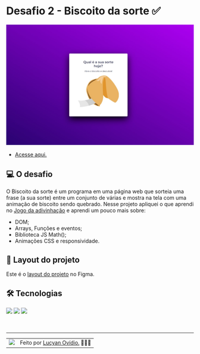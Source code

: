 # Desafio 2 - Biscoito da sorte ✅

<img src="./.github/preview-desafio-02.jpg" alt="Preview do projeto." />

* <a href="https://lucyanovidio.github.io/rocketseat-explorer/nivel-05/stage/desafio-02/">Acesse aqui.</a>

## 💻 O desafio

O Biscoito da sorte é um programa em uma página web que sorteia uma frase (a sua sorte) entre um conjunto de várias e mostra na tela com uma animação de biscoito sendo quebrado. Nesse projeto apliquei o que aprendi no <a href="https://github.com/lucyanovidio/rocketseat-explorer/tree/main/nivel-05/stage/desafio-01">Jogo da adivinhação</a> e aprendi um pouco mais sobre:
* DOM;
* Arrays, Funções e eventos;
* Biblioteca JS Math();
* Animações CSS e responsividade.

## 🎨 Layout do projeto

Este é o <a href="https://www.figma.com/community/file/1182751789348533739">layout do projeto</a> no Figma.

## 🛠 Tecnologias

<div>
    <img src="https://img.shields.io/badge/HTML5-E34F26?style=for-the-badge&logo=html5&logoColor=white" />
    <img src="https://img.shields.io/badge/CSS3-1572B6?style=for-the-badge&logo=css3&logoColor=white" />
    <img src="https://img.shields.io/badge/JavaScript-F7DF1E?style=for-the-badge&logo=javascript&logoColor=black" />
</div>
<br>

<br>

---

<table>
  <tr>
    <td>
      <img src="https://github.com/lucyanovidio.png" width="100px" />
    </td>
    <td>
      Feito por <a href="https://github.com/lucyanovidio">Lucyan Ovídio.</a> 🙋🏿‍♂️
    </td>
  </tr>
</table>
